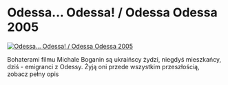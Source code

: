 Odessa... Odessa! / Odessa Odessa 2005 
=============
[![Odessa... Odessa! / Odessa Odessa 2005 ](http://vidos.pl/images/player.gif)](http://vidos.pl/odessa-odessa-odessa-odessa-2005)

 Bohaterami filmu Michale Boganin są ukraińscy żydzi, niegdyś mieszkańcy, dziś - emigranci z Odessy. Żyją oni przede wszystkim przeszłością, zobacz pełny opis
